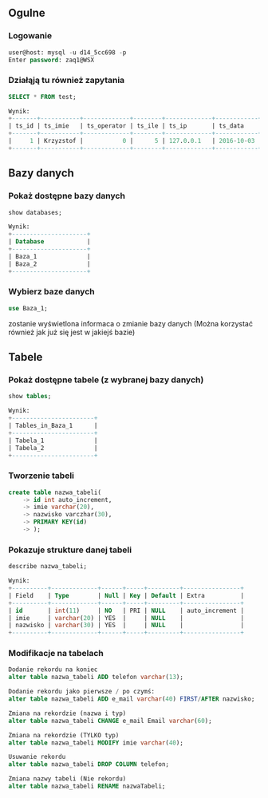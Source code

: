 ## Ogulne
### Logowanie
```sql
user@host: mysql -u d14_5cc698 -p
Enter password: zaq1@WSX
```

### Działąją tu również zapytania
```sql
SELECT * FROM test;

Wynik:
+-------+-----------+-------------+--------+-------------+------------+
| ts_id | ts_imie   | ts_operator | ts_ile | ts_ip       | ts_data    |
+-------+-----------+-------------+--------+-------------+------------+
|     1 | Krzyzstof |           0 |      5 | 127.0.0.1   | 2016-10-03 |
+-------+-----------+-------------+--------+-------------+------------+
```

## Bazy danych
### Pokaż dostępne bazy danych
```sql
show databases;

Wynik:
+---------------------+
| Database            |
+---------------------+
| Baza_1              |
| Baza_2              |
+---------------------+
```

### Wybierz baze danych
``` sql
use Baza_1;
```
zostanie wyświetlona informaca o zmianie bazy danych (Można korzystać również jak już się jest w jakiejś bazie)

## Tabele
### Pokaż dostępne tabele (z wybranej bazy danych)
```sql
show tables;

Wynik:
+-----------------------+
| Tables_in_Baza_1      |
+-----------------------+
| Tabela_1              |
| Tabela_2              |
+-----------------------+
```

### Tworzenie tabeli
```sql
create table nazwa_tabeli(
    -> id int auto_increment,
    -> imie varchar(20),
    -> nazwisko varczhar(30),
    -> PRIMARY KEY(id)
    -> );
```

### Pokazuje strukture danej tabeli
```sql
describe nazwa_tabeli;

Wynik:
+----------+-------------+------+-----+---------+----------------+
| Field    | Type        | Null | Key | Default | Extra          |
+----------+-------------+------+-----+---------+----------------+
| id       | int(11)     | NO   | PRI | NULL    | auto_increment |
| imie     | varchar(20) | YES  |     | NULL    |                |
| nazwisko | varchar(30) | YES  |     | NULL    |                |
+----------+-------------+------+-----+---------+----------------+
```

### Modifikacje na tabelach
```sql
Dodanie rekordu na koniec
alter table nazwa_tabeli ADD telefon varchar(13);

Dodanie rekordu jako pierwsze / po czymś:
alter table nazwa_tabeli ADD e_mail varchar(40) FIRST/AFTER nazwisko;

Zmiana na rekordzie (nazwa i typ)
alter table nazwa_tabeli CHANGE e_mail Email varchar(60);

Zmiana na rekordzie (TYLKO typ)
alter table nazwa_tabeli MODIFY imie varchar(40);

Usuwanie rekordu
alter table nazwa_tabeli DROP COLUMN telefon;

Zmiana nazwy tabeli (Nie rekordu)
alter table nazwa_tabeli RENAME nazwaTabeli;


```